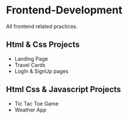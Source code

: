 # Frontend-Development
All frontend related practices.

## Html & Css Projects
- Landing Page
- Travel Cards
- LogIn & SignUp pages

## Html Css & Javascript Projects
- Tic Tac Toe Game
- Weather App
